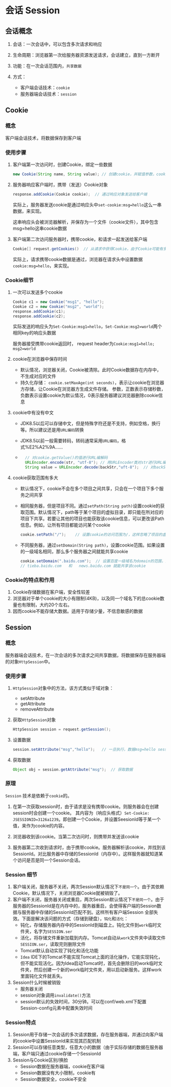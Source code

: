 # 会话 Session

##  会话概念

1. 会话：一次会话中，可以包含多次请求和响应

2. 生命周期：浏览器第一次给服务器资源发送请求，会话建立，直到一方断开

3. 功能：在一次会话范围内，``共享数据``
4. 方式：
    - 客户端会话技术：``cookie``
    - 服务器端会话技术：``session``



## Cookie

### 概念

客户端会话技术，将数据保存到客户端



### 使用步骤

1. 客户端第一次访问时，创建Cookie，绑定一些数据

    ```java
    new Cookie(String name, String value); // 创建cookie，并赋值参数，cookie名和cookie值
    ```

2. 服务器响应客户端时，携带（发送）Cookie对象

    ```java
    response.addCookie(Cookie cookie);  // 通过响应对象发送给客户端
    ```

    实际上，服务器发送cookie是通过响应头中``set-cookie:msg=hello``这么一串数据，来实现。

    这串响应头会被浏览器解析，并保存为一个文件（cookie文件），其中包含msg=hello这串cookie数据

3. 客户端第二次访问服务器时，携带cookie，和请求一起发送给客户端

    ```java
    Cookie[] request.getCookies()  // 从请求中获得Cookie，由于Cookie可能有多个，所以返回的是一个数组
    ```

    实际上，请求携带cookie数据是通过，浏览器在请求头中设置数据``cookie:msg=hello``，来实现。



### Cookie细节

1. 一次可以发送多个cookie

    ```java
    Cookie c1 = new Cookie("msg1", "hello");
    Cookie c2 = new Cookie("msg2", "world");
    response.addCookie(c1);
    response.addCookie(c2);
    ```

    实际发送的响应头为``Set-Cookie:msg1=hello``，``Set-Cookie:msg2=world``两个相同key的响应头数据

    服务器接受携带cookie返回时， request header为``Cookie:msg1=hello; msg2=world``

2. cookie在浏览器中保存时间

    - 默认情况，浏览器关闭，Cookie被清除。此时Cookie数据存在内存中，不生成对应的文件
    - 持久化存储： ``cookie.setMaxAge(int seconds)``，表示让cookie在浏览器方存储，让Cookie在浏览器方生成文件存储。 参数，正数表示存储秒数，负数表示设置cookie为默认情况，0表示服务器建议浏览器删除cookie信息

3. cookie中有没有中文

    - JDK8.5以后可以存储中文，但是特殊字符还是不支持，例如空格，换行等。所以建议还是用``URL编码``转换

    - JDK8.5以前一般需要转码，转码通常采用``URL编码``，格式%E2%A2%9A......

    - ```java
        // 对cookie.getValue()的值进行URL编解码
        URLEncoder.encode(str, "utf-8"); // 用URLEncoder类对str进行URL编码
        String value = URLEncoder.decode(backStr,"uft-8");  // 对backStr解码
        ```

        

4. cookie获取范围有多大

    - 默认情况下，cookie不会在多个项目之间共享，只会在一个项目下多个服务之间共享

    - 相同服务器，但是项目不同。通过``setPath(String path)``设置cookie的获取范围。默认情况下，path等于某个项目的虚拟目录，即只能在所对应的项目下共享。若要让其他的项目也能获取该cookie信息，可以更改该Path信息。例如，让所有项目都能访问某个cookie

        ```java
        cookie.setPath("/");    // 设置cookie的访问范围为/，这样忽略了项目的虚拟目录。这样所有的项目都能获取该cookie
        ```

    - 不同服务器，通过``setDomain(String path)``，设置cookie范围。如果设置的一级域名相同，那么多个服务器之间就能共享cookie

        ```java
        cookie.setDomain(".baidu.com");  // 设置百度一级域名为domain的范围，这样不同服务器（分布在不同域名）例如
        // tieba.baidu.com   和   news.baidu.com 就能共享该cookie
        ```



### Cookie的特点和作用

1. Cookie存储数据在客户端，安全性较差
2. 浏览器对于单个cookie的大小有限制(4KB)，以及同一个域名下的总cookie数量也有限制，大约20个左右。
3. 因而cookie不能存储大数据。适用于存储少量，不信息敏感的数据





## Session 

### 概念

服务器端会话技术，在一次会话的多次请求之间共享数据，将数据保存在服务器端的对象``HttpSession``中。



### 使用步骤

1. ``HttpSession``对象中的方法，该方式类似于域对象：

    - setAttribute
    - getAttribute
    - removeAttribute

2. 获取``HttpSession``对象

    ```java
    HttpSession session = request.getSession();
    ```

3. 设置数据

    ```java
    session.setAttribute("msg","hello");   // 一旦执行，数据msg=hello session的一个属性就被存储到服务器中了
    ```

4. 获取数据

    ```java
    Object obj = session.getAttribute("msg");  // 获取数据
    ```



### 原理

``Session`` 技术是依赖于``cookie``的。

1. 在第一次获取session时，由于请求是没有携带cookie。则服务器会在创建session时会创建一个cookie。 其内容为（响应头格式）``Set-Cookie: JSESSIONID=3126a1239``。即创建一个Cookie，并设置SeesionId等于某一个值，来作为cookie的内容。

2. 浏览器收到该cookie。当第二次访问时，则携带并发送该cookie

3. 服务器第二次收到请求时，由于携带cookie。服务器解析该cookie，并找到该SessionId。对比服务器中存储的SessionId（内存中）。这样服务器就知道某个访问是否是同一个Session会话。

    

### Session 细节

1. 客户端关闭，服务器不关闭，两次Session默认情况下``不是同一个``。由于其依赖Cookie，默认情况下，关闭浏览器Cookie就被销毁了。
2. 客户端不关闭，服务器关闭或重启，两次Session默认情况下``不是同一个``。由于服务器的SessionId是在内存中的，服务器重启，会使得客户端的Session数据与服务器中存储的SessionId匹配不到。这样所有客户端Session 全部失效。下面是解决该问题的方式（存储到硬盘），``钝化``和``活化``：
    - 钝化，存储服务器内存中的SessionId到磁盘上。钝化文件到``work``临时文件夹，名字为``SESSION.ser``
    - 活化，将存储文件重新加载到内存。Tomcat自动从``work``文件夹中读取文件``SESSION.ser``，读取完则删除文件
    - Tomcat默认自动实现了钝化和活化功能
    - ``Idea`` IDE下的Tomcat不能实现Tomcat上面的活化操作，它能实现钝化，但不能实现活化。因为Idea启动Tomcat时，首先会删除旧的work临时文件夹，然后创建一个新的work临时文件夹，用以启动新服务。这样work里面钝化文件就丢失。
3. Session什么时候被销毁
    - 服务器关闭
    - session对象调用``invalidate()``方法
    - session默认的失效时间，30分钟。可以在conf/web.xml下配置 Session-config元素中配置失效时间



### Session特点

1. Session用于存储一次会话的多次请求数据，存在服务器端，并通过向客户端的cookie中设置SessionId来实现其匹配机制
2. Session可以存储任意类型，任意大小的数据（由于实际存储的数据在服务器端，客户端只通过cookie存储一个SessionId
3. Session与Cookie区别/换脸
    - Session数据在服务器端，cookie在客户端
    - Session数据没有大小限制，cookie有
    - Session数据安全，cookie不安全






